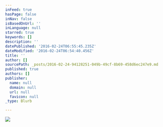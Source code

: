 ```yaml
---
inFeed: true
hasPage: false
inNav: false
isBasedOnUrl: ''
inLanguage: null
starred: true
keywords: []
description: ''
datePublished: '2016-02-24T06:55:45.235Z'
dateModified: '2016-02-24T06:54:40.456Z'
title: ''
author: []
sourcePath: _posts/2016-02-24-94128251-049b-49cf-8b69-458d6ec247e9.md
published: true
authors: []
publisher:
  name: null
  domain: null
  url: null
  favicon: null
_type: Blurb

---
```

![](https://the-grid-user-content.s3-us-west-2.amazonaws.com/5e705402-dde3-479c-ae36-988a901f1b8e.JPG)
